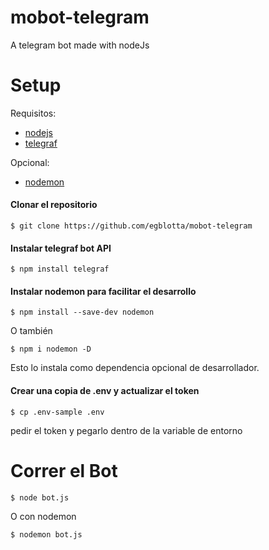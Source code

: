 # mobot-telegram
A telegram bot made with nodeJs



# Setup

Requisitos:
- [nodejs](https://nodejs.org/es/)
- [telegraf](https://telegraf.js.org/)

Opcional:
- [nodemon](https://www.npmjs.com/package/nodemon)

#### Clonar el repositorio
    $ git clone https://github.com/egblotta/mobot-telegram

#### Instalar telegraf bot API
    $ npm install telegraf

#### Instalar nodemon para facilitar el desarrollo
    $ npm install --save-dev nodemon

O también

    $ npm i nodemon -D

Esto lo instala como dependencia opcional de desarrollador.


#### Crear una copia de .env y actualizar el token

    $ cp .env-sample .env

pedir el token y pegarlo dentro de la variable de entorno


# Correr el Bot

    $ node bot.js

O con nodemon

    $ nodemon bot.js



